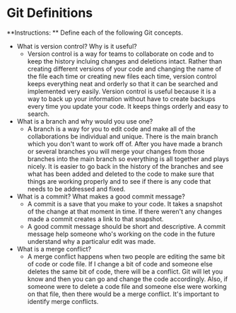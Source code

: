 # Git Definitions

**Instructions: ** Define each of the following Git concepts.

* What is version control?  Why is it useful?
    - Version control is a way for teams to collaborate on code and to keep the history incluing changes and deletions intact. Rather than creating different versions of your code and changing the name of the file each time or creating new files each time, version control keeps everything neat and orderly so that it can be searched and implemented very easily. Version control is useful because it is a way to back up your information without have to create backups every time you update your code. It keeps things orderly and easy to search. 
* What is a branch and why would you use one?
    - A branch is a way for you to edit code and make all of the collaborations be individual and unique. There is the main branch which you don't want to work off of. After you have made a branch or several branches you will merge your changes from those branches into the main branch so everything is all together and plays nicely. It is easier to go back in the history of the branches and see what has been added and deleted to the code to make sure that things are working properly and to see if there is any code that needs to be addressed and fixed.
* What is a commit? What makes a good commit message?
    - A commit is a save that you make to your code. It takes a snapshot of the change at that moment in time. If there weren't any changes made a commit creates a link to that snapshot. 
    - A good commit message should be short and descriptive. A commit message help someone who's working on the code in the future understand why a particalur edit was made.
* What is a merge conflict?
    - A merge conflict happens when two people are editing the same bit of code or code file. If I change a bit of code and someone else deletes the same bit of code, there will be a conflict. Git will let you know and then you can go and change the code accordingly. Also, if someone were to delete a code file and someone else were working on that file, then there would be a merge conflict. It's important to identify merge conflicts.